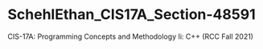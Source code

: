 # SchehlEthan_CIS17A_Section-48591
CIS-17A: Programming Concepts and Methodology Ii: C++ (RCC Fall 2021)
